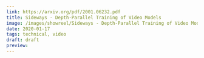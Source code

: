 ```yaml
---
link: https://arxiv.org/pdf/2001.06232.pdf
title: Sideways - Depth-Parallel Training of Video Models
image: /images/showreel/Sideways - Depth-Parallel Training of Video Models.jpg
date: 2020-01-17
tags: technical, video
draft: draft
preview:
---
```



